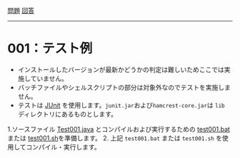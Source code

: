 [問題](../README.md)
[回答](../answer/README.md)


***
# 001：テスト例

* インストールしたバージョンが最新かどうかの判定は難しいためここでは実施していません。
* バッチファイルやシェルスクリプトの部分は対象外なのでテストを実施しません。
* テストは [JUnit](http://junit.org/junit4/) を使用します。`junit.jar`および`hamcrest-core.jar`は `lib` ディレクトリにあるものとします。

1.ソースファイル [Test001.java](src/Test001.java) とコンパイルおよび実行するための [test001.bat](test001.bat) または [test001.sh](test001.sh)を準備します。
2. 上記 `test001.bat` または `test001.sh` を使用してコンパイル・実行します。
